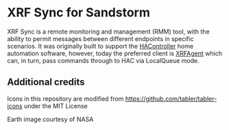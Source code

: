 # XRF Sync for Sandstorm

XRF Sync is a remote monitoring and management (RMM) tool, with the ability to permit messages between different endpoints in specific scenarios. It was originally built to support the [HAController](https://github.com/ocdtrekkie/HAController) home automation software, however, today the preferred client is [XRFAgent](https://github.com/ocdtrekkie/XRFAgent) which can, in turn, pass commands through to HAC via LocalQueue mode.

## Additional credits

Icons in this repository are modified from https://github.com/tabler/tabler-icons under the MIT License

Earth image courtesy of NASA
